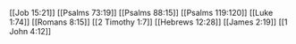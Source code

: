 [[Job 15:21]]
[[Psalms 73:19]]
[[Psalms 88:15]]
[[Psalms 119:120]]
[[Luke 1:74]]
[[Romans 8:15]]
[[2 Timothy 1:7]]
[[Hebrews 12:28]]
[[James 2:19]]
[[1 John 4:12]]

